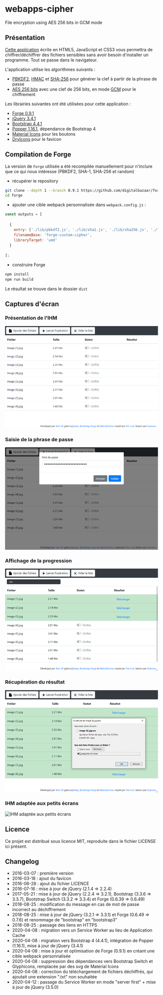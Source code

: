 # webapps-cipher

File encryption using AES 256 bits in GCM mode

## Présentation

[Cette application](https://techgp.fr:9005/webapps-cipher/webapps-cipher.html) écrite en HTML5, JavaScript et CSS3 vous permettra de chiffrer/déchiffrer des fichiers sensibles sans avoir besoin d'installer un programme. Tout se passe dans le navigateur.

L'application utilise les algorithmes suivants :

- [PBKDF2](https://fr.wikipedia.org/wiki/PBKDF2), [HMAC](https://fr.wikipedia.org/wiki/Keyed-Hash_Message_Authentication_Code) et [SHA-256](https://fr.wikipedia.org/wiki/SHA-2#SHA-256) pour générer la clef à partir de la phrase de passe
- [AES 256 bits](https://fr.wikipedia.org/wiki/Advanced_Encryption_Standard) avec une clef de 256 bits, en mode [GCM](https://fr.wikipedia.org/wiki/Galois/Counter_Mode) pour le chiffrement

Les librairies suivantes ont été utilisées pour cette application :

- [Forge 0.9.1](https://github.com/digitalbazaar/forge)
- [jQuery 3.4.1](https://jquery.com/)
- [Bootstrap 4.4.1](https://getbootstrap.com/)
- [Popper 1.16.1](https://popper.js.org/), dépendance de Bootstrap 4
- [Material Icons](https://material.io/tools/icons) pour les boutons
- [DryIcons](https://dryicons.com/) pour le favicon

## Compilation de Forge

La version de `Forge` utilisée a été recompilée manuellement pour n'inclure que ce qui nous intéresse (PBKDF2, SHA-1, SHA-256 et random)

- récupérer le repository

```bash
git clone --depth 1 --branch 0.9.1 https://github.com/digitalbazaar/forge.git
cd forge
```

- ajouter une cible webpack personnalisée dans `webpack.config.js` :

```javascript
const outputs = [

  {
    entry: ['./lib/pbkdf2.js', './lib/sha1.js', './lib/sha256.js', './lib/random.js', './lib/forge.js'],
    filenameBase: 'forge-custom-cipher',
    libraryTarget: 'umd'
  }

];
```

- construire Forge

```bash
npm install
npm run build
```

Le résultat se trouve dans le dossier `dist`

## Captures d'écran

### Présentation de l'IHM

![Présentation de l'IHM](./screenshots/webapps-cipher-1.png)

### Saisie de la phrase de passe

![Saisie de la phrase de passe](./screenshots/webapps-cipher-2.png)

### Affichage de la progression

![Affichage de la progression](./screenshots/webapps-cipher-3.png)

### Récupération du résultat

![Récupération du résultat](./screenshots/webapps-cipher-4.png)

### IHM adaptée aux petits écrans

![IHM adaptée aux petits écrans](./screenshots/webapps-cipher-5.png)

## Licence

Ce projet est distribué sous licence MIT, reproduite dans le fichier LICENSE ici présent.

## Changelog

- 2016-03-07 : première version
- 2016-03-18 : ajout du favicon
- 2016-06-28 : ajout du fichier LICENCE
- 2016-07-16 : mise à jour de jQuery (2.1.4 => 2.2.4)
- 2017-05-21 : mise à jour de jQuery (2.2.4 => 3.2.1), Bootstrap (3.3.6 => 3.3.7), Bootstrap Switch (3.3.2 => 3.3.4) et Forge (0.6.39 => 0.6.49)
- 2018-08-25 : modification du message en cas de mot de passe incorrect au déchiffrement
- 2018-08-25 : mise à jour de jQuery (3.2.1 => 3.3.1) et Forge (0.6.49 => 0.7.6) et renommage de "bootstrap" en "bootstrap3"
- 2018-08-25 : passage des liens en HTTPS
- 2020-04-08 : migration vers un Service Worker au lieu de Application Cache
- 2020-04-08 : migration vers Bootstrap 4 (4.4.1), intégration de Popper (1.16.1), mise à jour de jQuery (3.4.1)
- 2020-04-08 : mise à jour et optimisation de Forge (0.9.1) en créant une cible webpack personnalisée 
- 2020-04-08 : suppression des dépendances vers Bootstrap Switch et Glyphicons, remplacée par des svg de Material Icons
- 2020-04-08 : correction du téléchargement de fichiers déchiffrés, qui ajoutait une extension ".txt" non souhaitée
- 2020-04-12 : passage du Service Worker en mode "server first" + mise à jour de jQuery (3.5.0) 